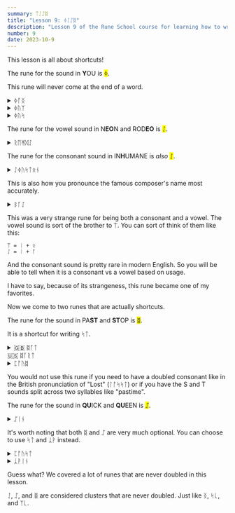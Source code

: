 ```yaml
---
summary: ᛠᛇᛢᛥ
title: "Lesson 9: ᛄᛇᛢᛥ"
description: "Lesson 9 of the Rune School course for learning how to write Modern English with the Anglo-Saxon futhorc"
number: 9
date: 2023-10-9
---
```


This lesson is all about shortcuts!

The rune for the sound in <strong>Y</strong>OU is <mark>ᛄ</mark>.

This rune will never come at the end of a word.

<details>
    <summary>ᛄᚪᛝ</summary>
    <p>young</p>
</details>

<details>
    <summary>ᛄᚢᛉ</summary>
    <p>use (verb)</p>
</details>

<details>
    <summary>ᛄᚢᛋ</summary>
    <p>use (noun)</p>
</details>

The rune for the vowel sound in N<strong>EO</strong>N and ROD<strong>EO</strong> is <mark>ᛇ</mark>.

<details>
    <summary>ᚱᛖᛡᛞᛇ</summary>
    <p>Radio</p>
</details>

The rune for the consonant sound in IN<strong>H</strong>UMANE is *also* <mark>ᛇ</mark>.

<details>
    <summary>ᛇᛄᚢᛋᛏᛟᚾ</summary>
    <p>Houston</p>
</details>

This is also how you pronounce the famous composer's name most accurately.

<details>
    <summary>ᛒᚪᛇ</summary>
    <p>Bach</p>
</details>

This was a very strange rune for being both a consonant and a vowel. The vowel sound is sort of the brother to ᛠ. You can sort of think of them like this:

```
ᛠ = ᛁ + ᛟ
ᛇ = ᛁ + ᚩ
```

And the consonant sound is pretty rare in modern English. So you will be able to tell when it is a consonant vs a vowel based on usage.

I have to say, because of its strangeness, this rune became one of my favorites.

Now we come to two runes that are actually shortcuts.

The rune for the sound in PA<strong>ST</strong> and <strong>ST</strong>OP is <mark>ᛥ</mark>.

It is a shortcut for writing ᛋᛏ.

<details>
    <summary>🇬🇧 ᛥᚪᛏ<br>🇺🇸 ᛥᚪᚱᛏ</summary>
    <p>start</p>
</details>

<details>
    <summary>ᛈᚩᚢᛥ</summary>
    <p>post</p>
</details>

You would not use this rune if you need to have a doubled consonant like in the British pronunciation of "Lost" (ᛚᚩᛋᛋᛏ) or if you have the S and T sounds split across two syllables like "pastime".

The rune for the sound in <strong>QU</strong>ICK and <strong>QU</strong>EEN is <mark>ᛢ</mark>.


<details>
    <summary>ᛢᛁᚾ</summary>
    <p>queen</p>
</details>

It's worth noting that both ᛥ and ᛢ are very much optional. You can choose to use ᛋᛏ and ᛣᚹ instead.

<details>
    <summary>ᛈᚩᚢᛋᛏ</summary>
    <p>post</p>
</details>

<details>
    <summary>ᛣᚹᛁᚾ</summary>
    <p>queen</p>
</details>

Guess what? We covered a lot of runes that are never doubled in this lesson. 

ᛇ, ᛢ, and ᛥ are considered clusters that are never doubled. Just like ᛝ, ᛋᚳ, and ᛉᚳ.
